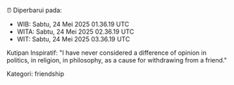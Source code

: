 ⏰ Diperbarui pada:
- WIB: Sabtu, 24 Mei 2025 01.36.19 UTC
- WITA: Sabtu, 24 Mei 2025 02.36.19 UTC
- WIT: Sabtu, 24 Mei 2025 03.36.19 UTC

Kutipan Inspiratif:
"I have never considered a difference of opinion in politics, in religion, in philosophy, as a cause for withdrawing from a friend."


Kategori: friendship

